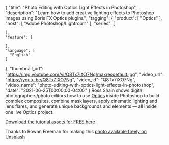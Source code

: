 {
  "title": "Photo Editing with Optics Light Effects in Photoshop",
  "description": "Learn how to add creative lighting effects to Photoshop images using Boris FX Optics plugins.",
  "tagging": {
    "product": [
      "Optics"
    ],
    "host": [
      "Adobe Photoshop/Lightroom"
    ],
    "series": [

    ],
    "feature": [

    ],
    "language": [
      "English"
    ]
  },
  "thumbnail_url": "https://img.youtube.com/vi/Q8Tx7iXO7Ng/maxresdefault.jpg",
  "video_url": "https://youtu.be/Q8Tx7iXO7Ng",
  "video_id": "Q8Tx7iXO7Ng",
  "video_name": "photo-editing-with-optics-light-effects-in-photoshop",
  "date": "2021-06-25T00:00:00-04:00"
}
Ross Shain shows digital photographers/photo editors how to use [Optics](https://borisfx.com/products/optics/?collection=optics&product=optics "Optics | Boris FX") inside Photoshop to build complex composites, combine mask layers, apply cinematic lighting and lens flares, and generate unique backgrounds and elements — all inside one live Optics project. 

<a href="https://bit.ly/3zTmMja" target="_blank">Download the tutorial assets for FREE here</a>

Thanks to Rowan Freeman for making this <a href="https://unsplash.com/photos/4u9LSRrZusc" target="_blank">photo available freely on Unsplash</a>
